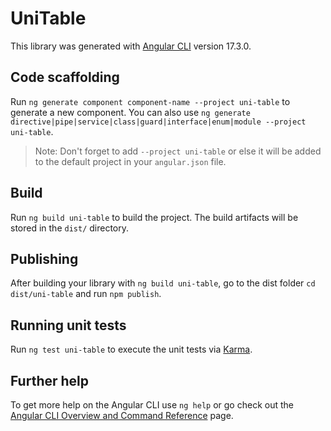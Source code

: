 # UniTable

This library was generated with [Angular CLI](https://github.com/angular/angular-cli) version 17.3.0.

## Code scaffolding

Run `ng generate component component-name --project uni-table` to generate a new component. You can also use `ng generate directive|pipe|service|class|guard|interface|enum|module --project uni-table`.
> Note: Don't forget to add `--project uni-table` or else it will be added to the default project in your `angular.json` file. 

## Build

Run `ng build uni-table` to build the project. The build artifacts will be stored in the `dist/` directory.

## Publishing

After building your library with `ng build uni-table`, go to the dist folder `cd dist/uni-table` and run `npm publish`.

## Running unit tests

Run `ng test uni-table` to execute the unit tests via [Karma](https://karma-runner.github.io).

## Further help

To get more help on the Angular CLI use `ng help` or go check out the [Angular CLI Overview and Command Reference](https://angular.io/cli) page.
